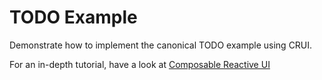 # TODO Example
Demonstrate how to implement the canonical TODO example using CRUI.

For an in-depth tutorial, have a look at [Composable Reactive UI](https://medium.com/better-programming/composable-reactive-ui-preview-d197cbbc0a71)